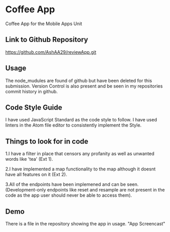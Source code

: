 # Coffee App 

Coffee App for the Mobile Apps Unit

## Link to Github Repository
https://github.com/AshAA29/reviewApp.git


## Usage
The node_mudules are found of github but have been deleted for this submission. Version Control is also present and be seen in my repositories commit history in github.

## Code Style Guide
I have used JavaScript Standard as the code style to follow. I have used linters in the Atom file editor
to consistently implement the Style.

## Things to look for in code
1.I have a filter in place that censors any profanity as well as unwanted words like 'tea' (Ext 1).

2.I have implemented a map functionality to the map although it doesnt have all features on it (Ext 2).

3.All of the endpoints have been implemened and can be seen. (Development-only endpoints like reset and resample are not present in the code as the app user should never be able to access them).

## Demo
There is a file in the repository showing the app in usage. "App Screencast"
